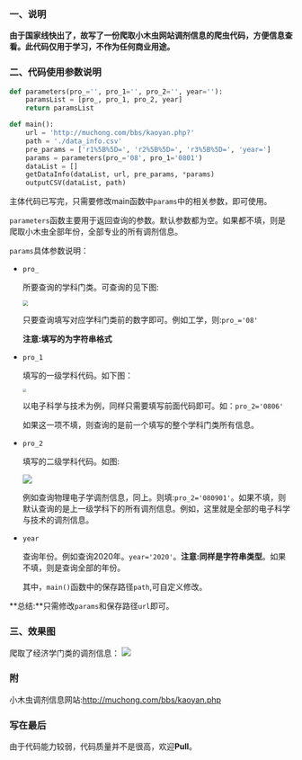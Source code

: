 ### 一、说明

**由于国家线快出了，故写了一份爬取小木虫网站调剂信息的爬虫代码，方便信息查看。此代码仅用于学习，不作为任何商业用途。**

### 二、代码使用参数说明

```python
def parameters(pro_='', pro_1='', pro_2='', year=''):
    paramsList = [pro_, pro_1, pro_2, year]
    return paramsList

def main():
    url = 'http://muchong.com/bbs/kaoyan.php?'
    path = './data_info.csv'
    pre_params = ['r1%5B%5D=', 'r2%5B%5D=', 'r3%5B%5D=', 'year=']
    params = parameters(pro_='08', pro_1='0801')
    dataList = []
    getDataInfo(dataList, url, pre_params, *params)
    outputCSV(dataList, path)
```

主体代码已写完，只需要修改main函数中`params`中的相关参数，即可使用。

`parameters`函数主要用于返回查询的参数。默认参数都为空。如果都不填，则是爬取小木虫全部年份，全部专业的所有调剂信息。

`params`具体参数说明：

- `pro_`

  所要查询的学科门类。可查询的见下图:

  <img src="https://s1.ax1x.com/2020/04/09/Ghfaa6.png" style="zoom:60%;" />

  只要查询填写对应学科门类前的数字即可。例如工学，则:`pro_='08'`

  **注意:填写的为字符串格式**

- `pro_1`

  填写的一级学科代码。如下图：

  <img src="https://s1.ax1x.com/2020/04/09/GhfBGD.png" style="zoom:40%;" />

  以电子科学与技术为例，同样只需要填写前面代码即可。如：`pro_2='0806'`

  如果这一项不填，则查询的是前一个填写的整个学科门类所有信息。

- `pro_2`

  填写的二级学科代码。如图:

  ![](https://s1.ax1x.com/2020/04/09/GhfdIK.png)

  例如查询物理电子学调剂信息，同上。则填:`pro_2='080901'`。如果不填，则默认查询的是上一级学科下的所有调剂信息。例如，这里就是全部的电子科学与技术的调剂信息。

- `year`

  查询年份。例如查询2020年。`year='2020'`。**注意:同样是字符串类型**。如果不填，则是查询全部的年份。

  其中，`main()`函数中的保存路径`path`,可自定义修改。

**总结:**只需修改`params`和保存路径`url`即可。

### 三、效果图

爬取了经济学门类的调剂信息：
![](https://i.loli.net/2020/05/02/Hoc9ypRMz3bSF2D.png)

### 附

小木虫调剂信息网站:http://muchong.com/bbs/kaoyan.php

### 写在最后

由于代码能力较弱，代码质量并不是很高，欢迎**Pull**。
